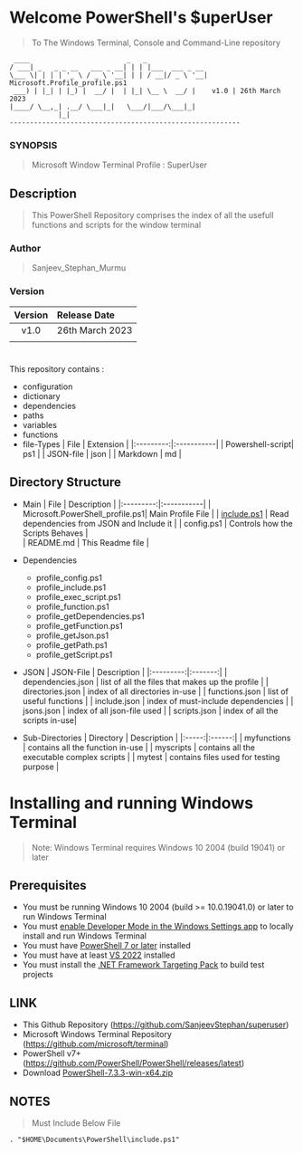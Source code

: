 # Welcome PowerShell's $uperUser
> To The Windows Terminal, Console and Command-Line repository
```
 ____                        _   _               
/ ___| _   _ _ __   ___ _ __| | | |___  ___ _ __ 
\___ \| | | | '_ \ / _ \ '__| | | / __|/ _ \ '__| Microsoft.Profile_profile.ps1
 ___) | |_| | |_) |  __/ |  | |_| \__ \  __/ |    v1.0 | 26th March 2023
|____/ \__,_| .__/ \___|_|   \___/|___/\___|_|   
            |_|                                  
---------------------------------------------------------
```

### SYNOPSIS
> Microsoft Window Terminal Profile : SuperUser

## Description
> This PowerShell Repository comprises the index of all the usefull functions and scripts for the window terminal

### Author
> Sanjeev_Stephan_Murmu

### Version 
| Version | Release Date |
|:---------:|:-----------|
| v1.0 | 26th March 2023 |
|      |                 |


#
This repository contains :
* configuration
* dictionary
* dependencies        
* paths
* variables
* functions
* file-Types
    | File | Extension |
    |:---------:|:-----------|
    | Powershell-script| ps1 |
    | JSON-file    |   json  |
    | Markdown     |    md   |

## Directory Structure
* Main 
    | File | Description |
    |:---------:|:-----------|
    | Microsoft.PowerShell_profile.ps1| Main Profile File |
    | [include.ps1](https://github.com/SanjeevStephan/superuser/blob/main/include.ps1) |  Read dependencies from JSON and Include it  |
    | config.ps1  |  Controls how the Scripts Behaves   |    
    | README.md   |  This Readme file   |


* Dependencies
    * profile_config.ps1
    * profile_include.ps1
    * profile_exec_script.ps1
    * profile_function.ps1
    * profile_getDependencies.ps1
    * profile_getFunction.ps1
    * profile_getJson.ps1
    * profile_getPath.ps1
    * profile_getScript.ps1

* JSON
    | JSON-File | Description |
    |:---------:|:-------:|
    | dependencies.json | list of all the files that makes up the profile  |
    | directories.json | index of all directories in-use |
    | functions.json | list of useful functions |
    | include.json | index of must-include dependencies |
    | jsons.json  | index of all json-file used |
    | scripts.json | index of all the scripts in-use| 
        
* Sub-Directories
    | Directory | Description |
    |:-----:|:------:|
    | myfunctions | contains all the function in-use |
    | myscripts | contains all the executable complex scripts |
    | mytest | contains files used for testing purpose |       



# Installing and running Windows Terminal

> Note: Windows Terminal requires Windows 10 2004 (build 19041) or later


## Prerequisites
* You must be running Windows 10 2004 (build >= 10.0.19041.0) or later to run Windows Terminal
* You must [enable Developer Mode in the Windows Settings app](https://docs.microsoft.com/en-us/windows/uwp/get-started/enable-your-device-for-development) to locally install and run Windows Terminal 
* You must have [PowerShell 7 or later](https://github.com/PowerShell/PowerShell/releases/latest) installed
* You must have at least [VS 2022](https://visualstudio.microsoft.com/downloads/) installed
* You must install the [.NET Framework Targeting Pack](https://docs.microsoft.com/dotnet/framework/install/guide-for-developers#to-install-the-net-framework-developer-pack-or-targeting-pack) to build test projects
## LINK
* This Github Repository                  (https://github.com/SanjeevStephan/superuser)
* Microsoft Windows Terminal Repository (https://github.com/microsoft/terminal)
* PowerShell v7+                        (https://github.com/PowerShell/PowerShell/releases/latest)
* Download [PowerShell-7.3.3-win-x64.zip](https://github.com/PowerShell/PowerShell/releases/download/v7.3.3/PowerShell-7.3.3-win-x64.zip)

## NOTES

> Must Include Below File 
```
. "$HOME\Documents\PowerShell\include.ps1"
```
